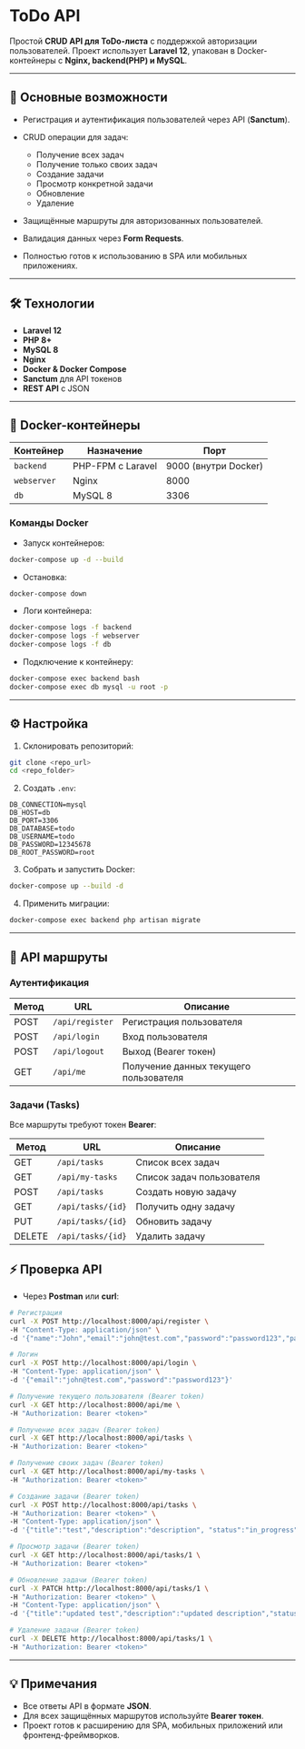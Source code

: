 # ToDo API

Простой **CRUD API для ToDo-листа** с поддержкой авторизации пользователей.
Проект использует **Laravel 12**, упакован в Docker-контейнеры с **Nginx, backend(PHP) и MySQL**.

---

## 📌 Основные возможности

* Регистрация и аутентификация пользователей через API (**Sanctum**).
* CRUD операции для задач:

    * Получение всех задач
    * Получение только своих задач
    * Создание задачи
    * Просмотр конкретной задачи
    * Обновление
    * Удаление
* Защищённые маршруты для авторизованных пользователей.
* Валидация данных через **Form Requests**.
* Полностью готов к использованию в SPA или мобильных приложениях.

---

## 🛠 Технологии

* **Laravel 12**
* **PHP 8+**
* **MySQL 8**
* **Nginx**
* **Docker & Docker Compose**
* **Sanctum** для API токенов
* **REST API** с JSON

---

## 🐳 Docker-контейнеры

| Контейнер   | Назначение        | Порт                 |
| ----------- | ----------------- | -------------------- |
| `backend`   | PHP-FPM с Laravel | 9000 (внутри Docker) |
| `webserver` | Nginx             | 8000                 |
| `db`        | MySQL 8           | 3306                 |

### Команды Docker

* Запуск контейнеров:

```bash
docker-compose up -d --build
```

* Остановка:

```bash
docker-compose down
```

* Логи контейнера:

```bash
docker-compose logs -f backend
docker-compose logs -f webserver
docker-compose logs -f db
```

* Подключение к контейнеру:

```bash
docker-compose exec backend bash
docker-compose exec db mysql -u root -p
```

---

## ⚙ Настройка

1. Склонировать репозиторий:

```bash
git clone <repo_url>
cd <repo_folder>
```

2. Создать `.env`:

```env
DB_CONNECTION=mysql
DB_HOST=db
DB_PORT=3306
DB_DATABASE=todo
DB_USERNAME=todo
DB_PASSWORD=12345678
DB_ROOT_PASSWORD=root
```

3. Собрать и запустить Docker:

```bash
docker-compose up --build -d
```

4. Применить миграции:

```bash
docker-compose exec backend php artisan migrate
```

---

## 🔗 API маршруты

### Аутентификация

| Метод | URL             | Описание                               |
| ----- | --------------- | -------------------------------------- |
| POST  | `/api/register` | Регистрация пользователя               |
| POST  | `/api/login`    | Вход пользователя                      |
| POST  | `/api/logout`   | Выход (Bearer токен)                   |
| GET   | `/api/me`       | Получение данных текущего пользователя |

### Задачи (Tasks)

Все маршруты требуют токен **Bearer**:

| Метод  | URL               | Описание                  |
| ------ |-------------------|---------------------------|
| GET    | `/api/tasks`      | Список всех задач         |
| GET    | `/api/my-tasks`   | Список задач пользователя |
| POST   | `/api/tasks`      | Создать новую задачу      |
| GET    | `/api/tasks/{id}` | Получить одну задачу      |
| PUT    | `/api/tasks/{id}` | Обновить задачу           |
| DELETE | `/api/tasks/{id}` | Удалить задачу            |


## ⚡ Проверка API

* Через **Postman** или **curl**:

```bash
# Регистрация
curl -X POST http://localhost:8000/api/register \
-H "Content-Type: application/json" \
-d '{"name":"John","email":"john@test.com","password":"password123","password_confirmation":"password123"}'

# Логин
curl -X POST http://localhost:8000/api/login \
-H "Content-Type: application/json" \
-d '{"email":"john@test.com","password":"password123"}'

# Получение текущего пользователя (Bearer token)
curl -X GET http://localhost:8000/api/me \
-H "Authorization: Bearer <token>"

# Получение всех задач (Bearer token)
curl -X GET http://localhost:8000/api/tasks \
-H "Authorization: Bearer <token>"

# Получение своих задач (Bearer token)
curl -X GET http://localhost:8000/api/my-tasks \
-H "Authorization: Bearer <token>"

# Создание задачи (Bearer token)
curl -X POST http://localhost:8000/api/tasks \
-H "Authorization: Bearer <token>" \
-H "Content-Type: application/json" \
-d '{"title":"test","description":"description", "status":"in_progress"}'

# Просмотр задачи (Bearer token)
curl -X GET http://localhost:8000/api/tasks/1 \
-H "Authorization: Bearer <token>"

# Обновление задачи (Bearer token)
curl -X PATCH http://localhost:8000/api/tasks/1 \
-H "Authorization: Bearer <token>" \
-H "Content-Type: application/json" \
-d '{"title":"updated test","description":"updated description","status":"completed"}'

# Удаление задачи (Bearer token)
curl -X DELETE http://localhost:8000/api/tasks/1 \
-H "Authorization: Bearer <token>"
```

---

## 💡 Примечания

* Все ответы API в формате **JSON**.
* Для всех защищённых маршрутов используйте **Bearer токен**.
* Проект готов к расширению для SPA, мобильных приложений или фронтенд-фреймворков.
